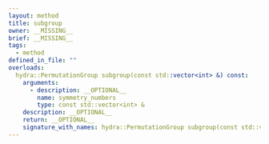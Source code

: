 ```yaml
---
layout: method
title: subgroup
owner: __MISSING__
brief: __MISSING__
tags:
  - method
defined_in_file: ""
overloads:
  hydra::PermutationGroup subgroup(const std::vector<int> &) const:
    arguments:
      - description: __OPTIONAL__
        name: symmetry_numbers
        type: const std::vector<int> &
    description: __OPTIONAL__
    return: __OPTIONAL__
    signature_with_names: hydra::PermutationGroup subgroup(const std::vector<int> & symmetry_numbers) const
---
```

